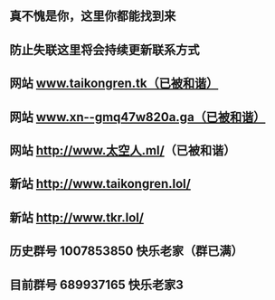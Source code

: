 ## 真不愧是你，这里你都能找到来

## 防止失联这里将会持续更新联系方式

## 网站 www.taikongren.tk（已被和谐）

## 网站 www.xn--gmq47w820a.ga（已被和谐）

## 网站 <a href="http://www.xn--gmq47w820a.ml/" target="_blank">http://www.太空人.ml/</a>（已被和谐）

## 新站 <a href="http://www.taikongren.lol/" target="_blank">http://www.taikongren.lol/</a>

## 新站 <a href="http://www.tkr.lol/" target="_blank">http://www.tkr.lol/</a>

## 历史群号 1007853850 快乐老家（群已满）
## 目前群号 689937165 快乐老家3
